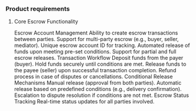 ### Product requirements 


1. Core Escrow Functionality
   
   Escrow Account Management
   Ability to create escrow transactions between parties.
   Support for multi-party escrow (e.g., buyer, seller, mediator).
   Unique escrow account ID for tracking.
   Automated release of funds upon meeting pre-set conditions.
   Support for partial and full escrow releases.
   Transaction Workflow
   Deposit funds from the payer (buyer).
   Hold funds securely until conditions are met.
   Release funds to the payee (seller) upon successful transaction completion.
   Refund process in case of disputes or cancellations.
   Conditional Release Mechanisms
   Manual release (approval from both parties).
   Automatic release based on predefined conditions (e.g., delivery confirmation).
   Escalation to dispute resolution if conditions are not met. 
   Escrow Status Tracking
   Real-time status updates for all parties involved.

